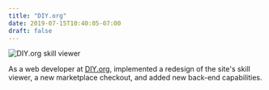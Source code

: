 ```yaml
---
title: "DIY.org"
date: 2019-07-15T10:40:05-07:00
draft: false
---
```

![DIY.org skill viewer](../../images/diy/page.png)

As a web developer at [DIY.org](https://diy.org/), implemented a redesign of the site's skill viewer, a new marketplace checkout, and added new back-end capabilities.